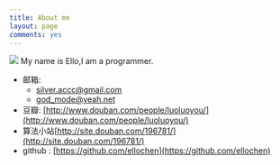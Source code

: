 ```yaml
---
title: About me
layout: page
comments: yes
---
```

  
![](http://img3.douban.com/icon/ul3433533-11.jpg)
                        My name is Ello,I am a programmer.
- 邮箱:
  + silver.accc@gmail.com
  + god_mode@yeah.net
- 豆瓣: [http://www.douban.com/people/luoluoyou/](http://www.douban.com/people/luoluoyou/)
- 算法小站[http://site.douban.com/196781/](http://site.douban.com/196781/)
- github : [https://github.com/ellochen](https://github.com/ellochen)      


